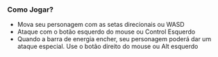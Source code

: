 ### Como Jogar?

 - Mova seu personagem com as setas direcionais ou WASD
 - Ataque com o botão esquerdo do mouse ou Control Esquerdo
 - Quando a barra de energia encher, seu personagem poderá dar um ataque especial. Use o botão direito do mouse ou Alt esquerdo
